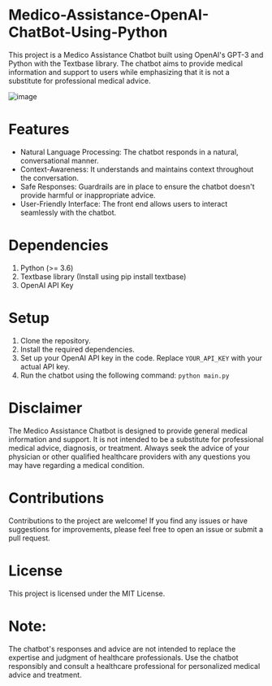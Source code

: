 # Medico-Assistance-OpenAI-ChatBot-Using-Python
This project is a Medico Assistance Chatbot built using OpenAI's GPT-3 and Python with the Textbase library. The chatbot aims to provide medical information and support to users while emphasizing that it is not a substitute for professional medical advice.

![image](https://github.com/neeraj542/Medico-Assistance-OpenAI-ChatBot-Using-Python/assets/114648043/cbb2319c-891d-48bf-8392-96845304e65a)


# Features
- Natural Language Processing: The chatbot responds in a natural, conversational manner.
- Context-Awareness: It understands and maintains context throughout the conversation.
- Safe Responses: Guardrails are in place to ensure the chatbot doesn't provide harmful or inappropriate advice.
- User-Friendly Interface: The front end allows users to interact seamlessly with the chatbot.

# Dependencies
1. Python (>= 3.6)
2. Textbase library (Install using pip install textbase)
3. OpenAI API Key

# Setup
1. Clone the repository.
2. Install the required dependencies.
3. Set up your OpenAI API key in the code. Replace ```YOUR_API_KEY``` with your actual API key.
4. Run the chatbot using the following command:
   ```python main.py```

# Disclaimer
The Medico Assistance Chatbot is designed to provide general medical information and support. It is not intended to be a substitute for professional medical advice, diagnosis, or treatment. Always seek the advice of your physician or other qualified healthcare providers with any questions you may have regarding a medical condition.

# Contributions
Contributions to the project are welcome! If you find any issues or have suggestions for improvements, please feel free to open an issue or submit a pull request.

# License
This project is licensed under the MIT License.

# Note: 
The chatbot's responses and advice are not intended to replace the expertise and judgment of healthcare professionals. Use the chatbot responsibly and consult a healthcare professional for personalized medical advice and treatment.

